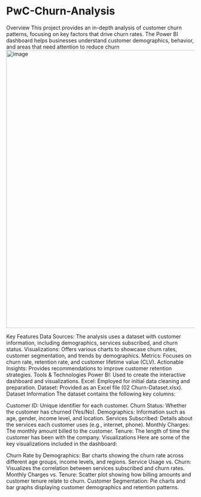 # PwC-Churn-Analysis
Overview
This project provides an in-depth analysis of customer churn patterns, focusing on key factors that drive churn rates. The Power BI dashboard helps businesses understand customer demographics, behavior, and areas that need attention to reduce churn
<img width="1315" height="741" alt="image" src="https://github.com/user-attachments/assets/898537ec-f30a-4d27-8e68-abd88014be3e" />

Key Features
Data Sources: The analysis uses a dataset with customer information, including demographics, services subscribed, and churn status.
Visualizations: Offers various charts to showcase churn rates, customer segmentation, and trends by demographics.
Metrics: Focuses on churn rate, retention rate, and customer lifetime value (CLV).
Actionable Insights: Provides recommendations to improve customer retention strategies.
Tools & Technologies
Power BI: Used to create the interactive dashboard and visualizations.
Excel: Employed for initial data cleaning and preparation.
Dataset: Provided as an Excel file (02 Churn-Dataset.xlsx).
Dataset Information
The dataset contains the following key columns:

Customer ID: Unique identifier for each customer.
Churn Status: Whether the customer has churned (Yes/No).
Demographics: Information such as age, gender, income level, and location.
Services Subscribed: Details about the services each customer uses (e.g., internet, phone).
Monthly Charges: The monthly amount billed to the customer.
Tenure: The length of time the customer has been with the company.
Visualizations
Here are some of the key visualizations included in the dashboard:

Churn Rate by Demographics: Bar charts showing the churn rate across different age groups, income levels, and regions.
Service Usage vs. Churn: Visualizes the correlation between services subscribed and churn rates.
Monthly Charges vs. Tenure: Scatter plot showing how billing amounts and customer tenure relate to churn.
Customer Segmentation: Pie charts and bar graphs displaying customer demographics and retention patterns.
